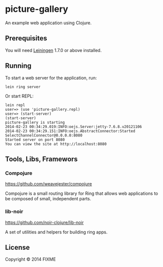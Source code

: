 # picture-gallery

An example web application using Clojure.

## Prerequisites

You will need [Leiningen][1] 1.7.0 or above installed.

[1]: https://github.com/technomancy/leiningen

## Running

To start a web server for the application, run:

    lein ring server

Or start REPL:

```
lein repl
user=> (use 'picture-gallery.repl)
user=> (start-server)
(start-server)
picture-gallery is starting
2014-02-23 00:34:29.019:INFO:oejs.Server:jetty-7.6.8.v20121106
2014-02-23 00:34:29.151:INFO:oejs.AbstractConnector:Started SelectChannelConnector@0.0.0.0:8080
Started server on port 8080
You can view the site at http://localhost:8080
```

## Tools, Libs, Framewors

### Compojure

https://github.com/weavejester/compojure

Compojure is a small routing library for Ring that allows web applications to be composed of small, independent parts.

### lib-noir

https://github.com/noir-clojure/lib-noir

A set of utilities and helpers for building ring apps.

## License

Copyright © 2014 FIXME

